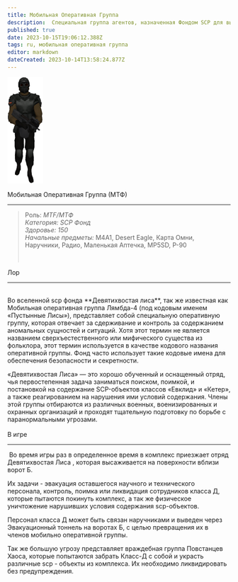 ```yaml
---
title: Мобильная Оперативная Группа
description:  Cпециальная группа агентов, назначенная Фондом SCP для выполнения различных операций.
published: true
date: 2023-10-15T19:06:12.388Z
tags: ru, мобильная оперативная группа
editor: markdown
dateCreated: 2023-10-14T13:58:24.877Z
---
```


![81px-new_mtf_model.png](/roles/81px-new_mtf_model.png)<p><span class="text-huge">Мобильная Оперативная Группа (МТФ)</span></p>
<hr>
<blockquote>
  <p>Роль: <i>MTF/МТФ</i><br><i>Категория: SCP Фонд</i><br><i>Здоровье: 150</i><br><i>Начальные предметы: </i>M4A1, Desert Eagle, Карта Омни, Наручники, Радио, Маленькая Аптечка, MP5SD, P-90</p>
  <p>&nbsp;</p>
</blockquote>
<p><span class="text-big">Лор</span></p>
<hr>
<p><br>Во вселенной scp фонда **Девятихвостая лиса**, так же известная как Мобильная оперативная группа Лямбда-4 (под кодовым именем «Пустынные Лисы»), представляет собой специальную оперативную группу, которая отвечает за сдерживание и контроль за содержанием аномальных сущностей и ситуаций. Хотя этот термин не является названием сверхъестественного или мифического существа из фольклора, этот термин используется в качестве кодового названия оперативной группы.  Фонд часто использует такие кодовые имена для обеспечения безопасности и секретности.

 «Девятихвостая Лиса» — это хорошо обученный и оснащенный отряд, чья первостепенная задача заниматься поиском, поимкой, и постановкой на содержание SCP-объектов классов «Евклид» и «Кетер», а также реагированием на нарушения ими условий содержания. Члены этой группы отбираются из различных военных, военизированных и охранных организаций и проходят тщательную подготовку по борьбе с паранормальными угрозами. <br><br><span class="text-big">В игре</span></p>
<hr>
<p>&nbsp;Во время игры раз в определенное время в комплекс  приезжает отряд Девятихвостая Лиса , которая высаживается на поверхности вблизи ворот Б. 

Их задачи - эвакуация оставшегося научного и технического персонала, контроль, поимка или ликвидация сотрудников класса Д, которые пытаются покинуть комплекс, а так же физическое уничтожение нарушивших условия содержания scp-объектов.

Персонал класса Д может быть связан наручниками и выведен через Эвакуационный тоннель на воротах Б, с целью превращения их в членов мобильно оперативной группы.

Так же большую угрозу представляет враждебная группа Повстанцев Хаоса, которые попытаются забрать Класс-Д с собой и украсть различные scp - объекты из комплекса. Их необходимо ликвидировать без предупреждения.

</p>
